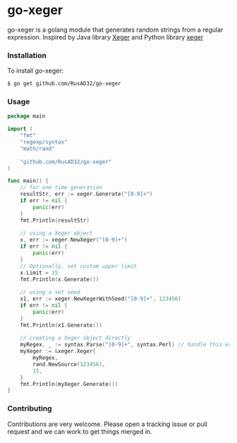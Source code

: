 go-xeger
=====

go-xeger is a golang module that generates random strings from a regular expression.
Inspired by Java library [Xeger](https://code.google.com/archive/p/xeger/) 
and Python library [xeger](https://pypi.org/project/xeger/)

### Installation

To install go-xeger:

```bash
$ go get github.com/RusAD32/go-xeger
```

### Usage

```go
package main

import (
    "fmt"
    "regexp/syntax"
    "math/rand"
    
    "github.com/RusAD32/go-xeger"
)

func main() {
    // for one time generation
    resultStr, err := xeger.Generate("[0-9]+")
    if err != nil {
        panic(err)
    }
    fmt.Println(resultStr)
    
    // using a Xeger object 
    x, err := xeger.NewXeger("[0-9]+")
    if err != nil {
        panic(err)
    }
    // Optionally, set custom upper limit
    x.Limit = 15
    fmt.Println(x.Generate())
    
    // using a set seed
    x1, err := xeger.NewXegerWithSeed("[0-9]+", 123456)
    if err != nil {
        panic(err)
    }
    fmt.Println(x1.Generate())
    
    // creating a Xeger object directly
    myRegex, _ := syntax.Parse("[0-9]+", syntax.Perl) // handle this error in the real code
    myXeger := &xeger.Xeger{
    	myRegex,
    	rand.NewSource(123456),
    	15,
    }
    fmt.Println(myXeger.Generate())
}
```

### Contributing

Contributions are very welcome. Please open a tracking issue or pull request and we can work to get things merged in.
